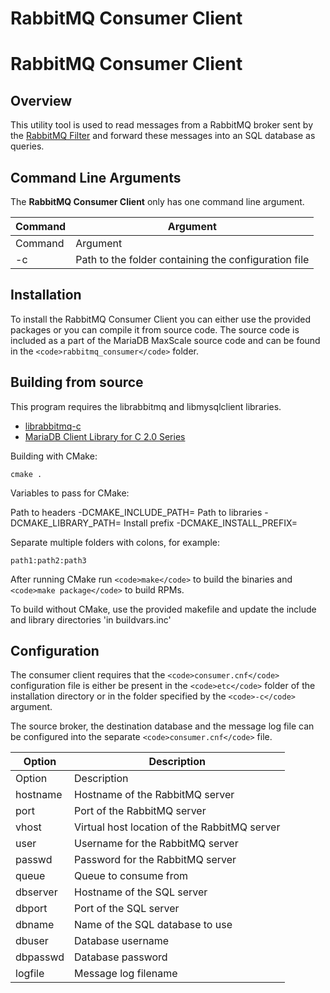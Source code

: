 
# RabbitMQ Consumer Client

# RabbitMQ Consumer Client


## Overview


This utility tool is used to read messages from a RabbitMQ broker sent by the
[RabbitMQ Filter](mariadb-maxscale-22-rabbitmq-filter.md) and forward these messages into an
SQL database as queries.


## Command Line Arguments


The **RabbitMQ Consumer Client** only has one command line argument.


| Command | Argument |
| --- | --- |
| Command | Argument |
| -c | Path to the folder containing the configuration file |


## Installation


To install the RabbitMQ Consumer Client you can either use the provided packages
or you can compile it from source code. The source code is included as a part of the
MariaDB MaxScale source code and can be found in the `<code>rabbitmq_consumer</code>` folder.


## Building from source


This program requires the librabbitmq and libmysqlclient libraries.


* [librabbitmq-c](https://github.com/alanxz/rabbitmq-c)
* [MariaDB Client Library for C 2.0 Series](../../../connectors/mariadb-connector-cpp/mariadb-connector-cpp-sample-application.md)


Building with CMake:



```
cmake .
```



Variables to pass for CMake:


Path to headers -DCMAKE_INCLUDE_PATH=<path to="" headers="">
Path to libraries -DCMAKE_LIBRARY_PATH=<path to="" libraries="">
Install prefix -DCMAKE_INSTALL_PREFIX=<prefix>


Separate multiple folders with colons, for example:



```
path1:path2:path3
```



After running CMake run `<code>make</code>` to build the binaries and `<code>make package</code>` to build RPMs.


To build without CMake, use the provided makefile and update the
include and library directories 'in buildvars.inc'


## Configuration


The consumer client requires that the `<code>consumer.cnf</code>` configuration file is either
be present in the `<code>etc</code>` folder of the installation directory or in the folder
specified by the `<code>-c</code>` argument.


The source broker, the destination database and the message log file can be
configured into the separate `<code>consumer.cnf</code>` file.


| Option | Description |
| --- | --- |
| Option | Description |
| hostname | Hostname of the RabbitMQ server |
| port | Port of the RabbitMQ server |
| vhost | Virtual host location of the RabbitMQ server |
| user | Username for the RabbitMQ server |
| passwd | Password for the RabbitMQ server |
| queue | Queue to consume from |
| dbserver | Hostname of the SQL server |
| dbport | Port of the SQL server |
| dbname | Name of the SQL database to use |
| dbuser | Database username |
| dbpasswd | Database password |
| logfile | Message log filename |
